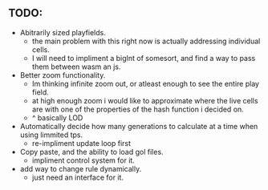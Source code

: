 TODO:
-----
- Abitrarily sized playfields.
	- the main problem with this right now is actually addressing individual cells. 
	- I will need to impliment a bigInt of somesort, and find a way to pass them between wasm an js.
- Better zoom functionality.
	- Im thinking infinite zoom out, or atleast enough to see the entire play field. 
	- at high enough zoom i would like to approximate where the live cells are with one of the properties of the hash function i decided on.
	- ^ basically LOD
- Automatically decide how many generations to calculate at a time when using limmited tps.
	- re-impliment update loop first
- Copy paste, and the ability to load gol files.
	- impliment control system for it.
- add way to change rule dynamically.
	- just need an interface for it.
